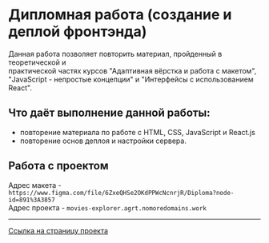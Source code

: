 # Дипломная работа (создание и деплой фронтэнда)
Данная работа позволяет повторить материал, пройденный в теоретической и  
практической частях курсов "Адаптивная вёрстка и работа с макетом",  
"JavaScript - непростые концепции" и "Интерфейсы с использованием React".  
## Что даёт выполнение данной работы:
* повторение материала по работе с HTML, CSS, JavaScript и React.js  
* повторение основ деплоя и настройки сервера.  
## Работа с проектом
Адрес макета - `https://www.figma.com/file/6ZxeQHSe2OKdPPWcNcnrjR/Diploma?node-id=891%3A3857`  
Адрес проекта - `movies-explorer.agrt.nomoredomains.work`
***
[Ссылка на страницу проекта](https://movies-explorer.agrt.nomoredomains.work/)
